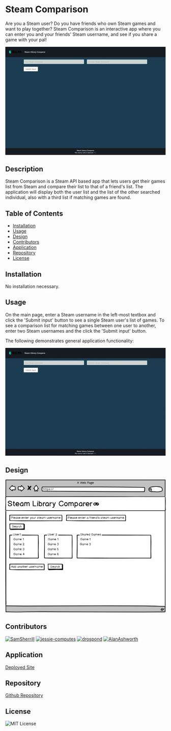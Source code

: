 # Steam Comparison

Are you a Steam user? Do you have friends who own Steam games and want to play together? Steam Comparison is an interactive app where you can enter you and your friends' Steam username, and see if you share a game with your pal!

![screenshot](./public/images/project_02_steam-comparison.png)

## Description

Steam Comparison is a Steam API based app that lets users get their games list from Steam and compare their list to that of a friend's list. The application will display both the user list and the list of the other searched individual, also with a third list if matching games are found.

## Table of Contents

* [Installation](#installation)
* [Usage](#usage)
* [Design](#design)
* [Contributors](#contributors)
* [Application](#application)
* [Repository](#repository)
* [License](#license)

## Installation

No installation necessary.

## Usage

On the main page, enter a Steam username in the left-most textbox and click the 'Submit input' button to see a single Steam user's list of games. To see a comparison list for matching games between one user to another, enter two Steam usernames and the click the 'Submit input' button.

The following demonstrates general application functionality:

![steam-comparison demo](./public/images/steam-comparison-demo.gif)

## Design

![screenshot](./public/images/wireframe.png)

## Contributors

<a href="https://github.com/SamSherrill"><img src="https://avatars2.githubusercontent.com/u/38333695?v=4" alt="SamSherrill" width="75px" height="75px" /></a> <a href="https://github.com/jessie-computes"><img src="https://avatars0.githubusercontent.com/u/60405600?v=4" alt="jessie-computes" width="75px" height="75px" /></a> <a href="https://github.com/drospond"><img src="https://avatars1.githubusercontent.com/u/43630721?v=4" alt="drospond" width="75px" height="75px" /></a> <a href="https://github.com/AlanAshworth"><img src="https://avatars3.githubusercontent.com/u/54105679?v=4" alt="AlanAshworth" width="75px" height="75px" /></a>

## Application

[Deployed Site](https://steam-comparison.herokuapp.com/)

## Repository

[Github Repository](https://github.com/AlanAshworth/project-2)

## License

![MIT License](https://img.shields.io/apm/l/atomic-design-ui.svg?)

